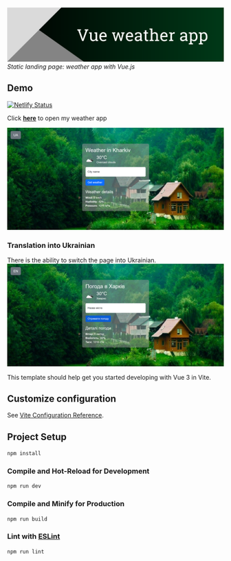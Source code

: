 <a href="https://gubchik123-weather.netlify.app" target="_blank"><img title="Vue calculator" alt="Header image" src="./src/assets/header.png"></a>
_Static landing page: weather app with Vue.js_

## Demo

[![Netlify Status](https://api.netlify.com/api/v1/badges/adac3b81-daa3-4776-b5f7-96423b05c98b/deploy-status)](https://app.netlify.com/sites/gubchik123-weather/deploys)

Click **<a href="https://gubchik123-weather.netlify.app" target="_blank">here</a>** to open my weather app

<a href="https://gubchik123-weather.netlify.app" target="_blank"><img title="Demo light theme" alt="Demo light theme image" src="./public/demo-en.jpg"></a>

### Translation into Ukrainian

There is the ability to switch the page into Ukrainian.
<a href="https://gubchik123-weather.netlify.app" target="_blank"><img title="Demo dark theme" alt="Demo dark theme image" src="./public/demo-ua.jpg"></a>

This template should help get you started developing with Vue 3 in Vite.

## Customize configuration

See [Vite Configuration Reference](https://vitejs.dev/config/).

## Project Setup

```sh
npm install
```

### Compile and Hot-Reload for Development

```sh
npm run dev
```

### Compile and Minify for Production

```sh
npm run build
```

### Lint with [ESLint](https://eslint.org/)

```sh
npm run lint
```
